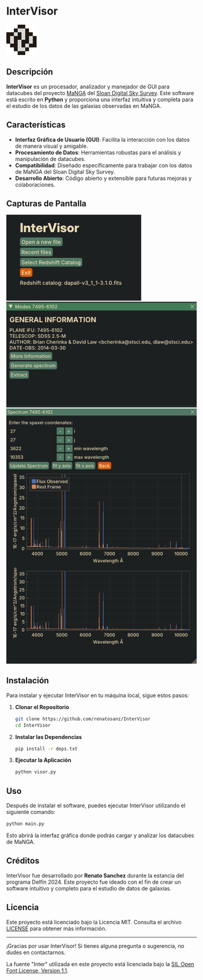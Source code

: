 
# InterVisor

![InterVisor Logo](./icon.png) <!-- Puedes agregar una imagen si tienes un logo -->

## Descripción

**InterVisor** es un procesador, analizador y manejador de GUI para datacubes del proyecto [MaNGA](https://www.sdss.org/surveys/manga/) del [Sloan Digital Sky Survey](https://www.sdss.org/). Este software está escrito en **Python** y proporciona una interfaz intuitiva y completa para el estudio de los datos de las galaxias observadas en MaNGA.

## Características

- **Interfaz Gráfica de Usuario (GUI)**: Facilita la interacción con los datos de manera visual y amigable.
- **Procesamiento de Datos**: Herramientas robustas para el análisis y manipulación de datacubes.
- **Compatibilidad**: Diseñado específicamente para trabajar con los datos de MaNGA del Sloan Digital Sky Survey.
- **Desarrollo Abierto**: Código abierto y extensible para futuras mejoras y colaboraciones.

## Capturas de Pantalla

![InterVisor Main Screen](./menu.png)
![InterVisor Analysis Modes](./modes.png)
![InterVisor Spectrum plot](./spectrum_visor.png)

## Instalación

Para instalar y ejecutar InterVisor en tu máquina local, sigue estos pasos:

1. **Clonar el Repositorio**

   ```bash
   git clone https://github.com/renatosanz/InterVisor
   cd InterVisor
   ```

2. **Instalar las Dependencias**

   ```bash
   pip install -r deps.txt
   ```

3. **Ejecutar la Aplicación**

   ```bash
   python visor.py
   ```

## Uso

Después de instalar el software, puedes ejecutar InterVisor utilizando el siguiente comando:

```bash
python main.py
```

Esto abrirá la interfaz gráfica donde podrás cargar y analizar los datacubes de MaNGA.

## Créditos

InterVisor fue desarrollado por **Renato Sanchez** durante la estancia del programa Delfín 2024. Este proyecto fue ideado con el fin de crear un software intuitivo y completo para el estudio de datos de galaxias.

## Licencia

Este proyecto está licenciado bajo la Licencia MIT. Consulta el archivo [LICENSE](LICENSE) para obtener más información.

---

¡Gracias por usar InterVisor! Si tienes alguna pregunta o sugerencia, no dudes en contactarnos.



La fuente "Inter" utilizada en este proyecto está licenciada bajo la [SIL Open Font License, Version 1.1](fonts/Inter/OFL.txt).
